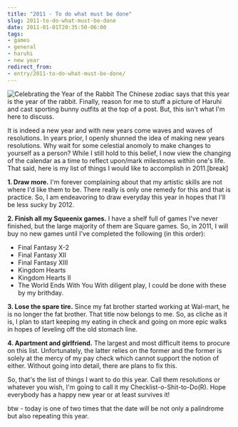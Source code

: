 ```yaml
---
title: "2011 - To do what must be done"
slug: 2011-to-do-what-must-be-done
date: 2011-01-01T20:35:50-06:00
tags:
- games
- general
- haruhi
- new year
redirect_from:
- entry/2011-to-do-what-must-be-done/
---
```

![](http://images.dxprog.com/blog/newyear11.jpg "Celebrating the Year of the Rabbit")
The Chinese zodiac says that this year is the year of the rabbit. Finally, reason for me to stuff a picture of Haruhi and cast sporting bunny outfits at the top of a post. But, this isn't what I'm here to discuss.

It is indeed a new year and with new years come waves and waves of resolutions. In years prior, I openly shunned the idea of making new years resolutions. Why wait for some celestial anomoly to make changes to yourself as a person? While I still hold to this belief, I now view the changing of the calendar as a time to reflect upon/mark milestones within one's life. That said, here is my list of things I would like to accomplish in 2011.[break]

**1. Draw more.** I'm forever complaining about that my artistic skills are not where I'd like them to be. There really is only one remedy for this and that is practice. So, I am endeavoring to draw everyday this year in hopes that I'll be less sucky by 2012.

**2. Finish all my Squeenix games.** I have a shelf full of games I've never finished, but the large majority of them are Square games. So, in 2011, I will buy no new games until I've completed the following (in this order):
- Final Fantasy X-2
- Final Fantasy XII
- Final Fantasy XIII
- Kingdom Hearts
- Kingdom Hearts II
- The World Ends With You
With diligent play, I could be done with these by my brithday.

**3. Lose the spare tire.** Since my fat brother started working at Wal-mart, he is no longer the fat brother. That title now belongs to me. So, as cliche as it is, I plan to start keeping my eating in check and going on more epic walks in hopes of leveling off the old stomach line.

**4. Apartment and girlfriend.** The largest and most difficult items to procure on this list. Unfortunately, the latter relies on the former and the former is solely at the mercy of my pay check which cannot support the notion of either. Without going into detail, there are plans to fix this.

So, that's the list of things I want to do this year. Call them resolutions or whatever you wish, I'm going to call it my Checklist-o-Shit-to-Do(R). Hope everybody has a happy new year or at least survives it!

btw - today is one of two times that the date will be not only a palindrome but also repeating this year.

